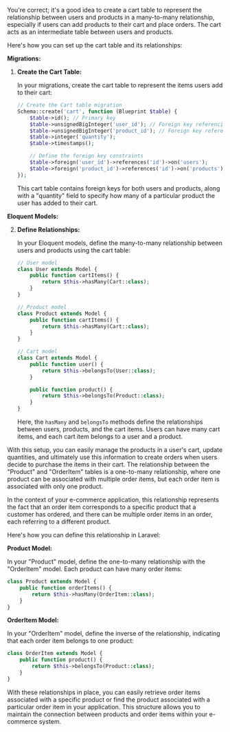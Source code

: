 You're correct; it's a good idea to create a cart table to represent the relationship between users and products in a many-to-many relationship, especially if users can add products to their cart and place orders. The cart acts as an intermediate table between users and products.

Here's how you can set up the cart table and its relationships:

**Migrations:**

1. **Create the Cart Table:**

   In your migrations, create the cart table to represent the items users add to their cart:

   ```php
   // Create the Cart table migration
   Schema::create('cart', function (Blueprint $table) {
       $table->id(); // Primary key
       $table->unsignedBigInteger('user_id'); // Foreign key referencing 'users' table
       $table->unsignedBigInteger('product_id'); // Foreign key referencing 'products' table
       $table->integer('quantity');
       $table->timestamps();

       // Define the foreign key constraints
       $table->foreign('user_id')->references('id')->on('users');
       $table->foreign('product_id')->references('id')->on('products');
   });
   ```

   This cart table contains foreign keys for both users and products, along with a "quantity" field to specify how many of a particular product the user has added to their cart.

**Eloquent Models:**

2. **Define Relationships:**

   In your Eloquent models, define the many-to-many relationship between users and products using the cart table:

   ```php
   // User model
   class User extends Model {
       public function cartItems() {
           return $this->hasMany(Cart::class);
       }
   }

   // Product model
   class Product extends Model {
       public function cartItems() {
           return $this->hasMany(Cart::class);
       }
   }

   // Cart model
   class Cart extends Model {
       public function user() {
           return $this->belongsTo(User::class);
       }

       public function product() {
           return $this->belongsTo(Product::class);
       }
   }
   ```

   Here, the `hasMany` and `belongsTo` methods define the relationships between users, products, and the cart items. Users can have many cart items, and each cart item belongs to a user and a product.

With this setup, you can easily manage the products in a user's cart, update quantities, and ultimately use this information to create orders when users decide to purchase the items in their cart.
The relationship between the "Product" and "OrderItem" tables is a one-to-many relationship, where one product can be associated with multiple order items, but each order item is associated with only one product.

In the context of your e-commerce application, this relationship represents the fact that an order item corresponds to a specific product that a customer has ordered, and there can be multiple order items in an order, each referring to a different product.

Here's how you can define this relationship in Laravel:

**Product Model:**

In your "Product" model, define the one-to-many relationship with the "OrderItem" model. Each product can have many order items:

```php
class Product extends Model {
    public function orderItems() {
        return $this->hasMany(OrderItem::class);
    }
}
```

**OrderItem Model:**

In your "OrderItem" model, define the inverse of the relationship, indicating that each order item belongs to one product:

```php
class OrderItem extends Model {
    public function product() {
        return $this->belongsTo(Product::class);
    }
}
```

With these relationships in place, you can easily retrieve order items associated with a specific product or find the product associated with a particular order item in your application. This structure allows you to maintain the connection between products and order items within your e-commerce system.
